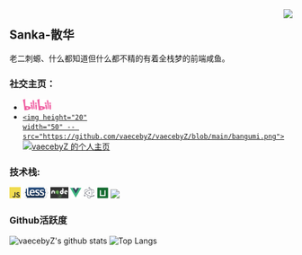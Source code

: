 <img align="right" src="https://count.getloli.com/get/@:vaecebyZ?theme=rule34">

## Sanka-散华

老二刺螈、什么都知道但什么都不精的有着全栈梦的前端咸鱼。

### **社交主页：**

- <a href="https://space.bilibili.com/15093822"><code><img height="20" width="50" src="https://github.com/vaecebyZ/vaecebyZ/blob/main/bilibili.png"></code></a>
- <a href="http://bgm.tv/user/559454"><code><img height="20" width="50" -- src="https://github.com/vaecebyZ/vaecebyZ/blob/main/bangumi.png"></code></a>
<a href="http://bgm.tv/user/559454"><img src="http://bgm.tv/chart/img/559454" border="0" alt="vaecebyZ 的个人主页" /></a>

### **技术栈:**

<code><img height="20" src="https://raw.githubusercontent.com/github/explore/80688e429a7d4ef2fca1e82350fe8e3517d3494d/topics/javascript/javascript.png"></code>
<code><img height="20" src="https://github.com/vaecebyZ/vaecebyZ/blob/main/less.png"></code>
<code><img height="20" src="https://github.com/vaecebyZ/vaecebyZ/blob/main/nodejs.png"></code>
<code><img height="20" src="https://raw.githubusercontent.com/github/explore/80688e429a7d4ef2fca1e82350fe8e3517d3494d/topics/vue/vue.png"></code>
<code><img height="20" src="https://github.com/vaecebyZ/vaecebyZ/blob/main/electron.png"></code>
<code><img height="20" src="https://github.com/vaecebyZ/vaecebyZ/blob/main/uni.png"></code>
<code><img height="20" src="https://github.com/vaecebyZ/vaecebyZ/blob/main/element .png"></code>




### Github活跃度
![vaecebyZ's github stats](https://github-readme-stats.vercel.app/api?username=vaecebyZ&show_icons=true&theme=vue)
![Top Langs](https://github-readme-stats.vercel.app/api/top-langs/?username=vaecebyZ)

